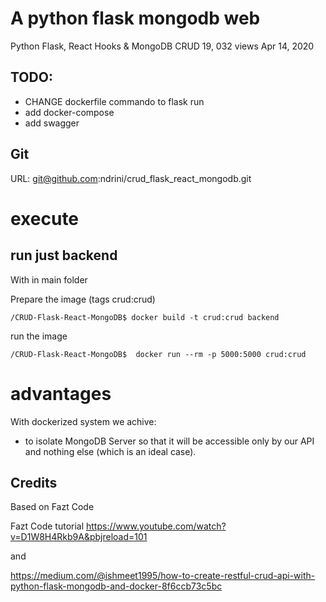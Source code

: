 # A python flask mongodb web
Python Flask, React Hooks & MongoDB CRUD
19, 032 views Apr 14, 2020

## TODO:

  + CHANGE dockerfile commando to flask run 
  + add docker-compose
  + add swagger

## Git 
URL: git@github.com:ndrini/crud_flask_react_mongodb.git

# execute

## run just backend

With in main folder 

Prepare the image (tags crud:crud)

    /CRUD-Flask-React-MongoDB$ docker build -t crud:crud backend

 
run the image

    /CRUD-Flask-React-MongoDB$  docker run --rm -p 5000:5000 crud:crud

# advantages

With dockerized system we achive: 

  + to isolate MongoDB Server so that it will be accessible only by our API and nothing else (which is an ideal case).

  
 

## Credits

Based on Fazt Code

Fazt Code tutorial 
https://www.youtube.com/watch?v=D1W8H4Rkb9A&pbjreload=101

and

https://medium.com/@ishmeet1995/how-to-create-restful-crud-api-with-python-flask-mongodb-and-docker-8f6ccb73c5bc
